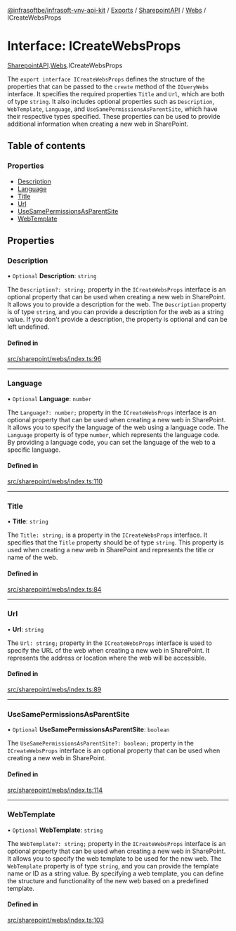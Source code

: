 [@infrasoftbe/infrasoft-vnv-api-kit](../README.md) / [Exports](../modules.md) / [SharepointAPI](../modules/SharepointAPI.md) / [Webs](../modules/SharepointAPI.Webs.md) / ICreateWebsProps

# Interface: ICreateWebsProps

[SharepointAPI](../modules/SharepointAPI.md).[Webs](../modules/SharepointAPI.Webs.md).ICreateWebsProps

The `export interface ICreateWebsProps` defines the structure of the properties that can be passed
to the `create` method of the `IQueryWebs` interface. It specifies the required properties `Title`
and `Url`, which are both of type `string`. It also includes optional properties such as
`Description`, `WebTemplate`, `Language`, and `UseSamePermissionsAsParentSite`, which have their
respective types specified. These properties can be used to provide additional information when
creating a new web in SharePoint.

## Table of contents

### Properties

- [Description](SharepointAPI.Webs.ICreateWebsProps.md#description)
- [Language](SharepointAPI.Webs.ICreateWebsProps.md#language)
- [Title](SharepointAPI.Webs.ICreateWebsProps.md#title)
- [Url](SharepointAPI.Webs.ICreateWebsProps.md#url)
- [UseSamePermissionsAsParentSite](SharepointAPI.Webs.ICreateWebsProps.md#usesamepermissionsasparentsite)
- [WebTemplate](SharepointAPI.Webs.ICreateWebsProps.md#webtemplate)

## Properties

### Description

• `Optional` **Description**: `string`

The `Description?: string;` property in the `ICreateWebsProps` interface is an optional property
that can be used when creating a new web in SharePoint. It allows you to provide a description for
the web. The `Description` property is of type `string`, and you can provide a description for the
web as a string value. If you don't provide a description, the property is optional and can be
left undefined.

#### Defined in

[src/sharepoint/webs/index.ts:96](https://github.com/infrasoftbe/Infrasoft-vnv-api-kit/blob/783d42b/src/sharepoint/webs/index.ts#L96)

___

### Language

• `Optional` **Language**: `number`

The `Language?: number;` property in the `ICreateWebsProps` interface is an optional property that
can be used when creating a new web in SharePoint. It allows you to specify the language of the
web using a language code. The `Language` property is of type `number`, which represents the
language code. By providing a language code, you can set the language of the web to a specific
language.

#### Defined in

[src/sharepoint/webs/index.ts:110](https://github.com/infrasoftbe/Infrasoft-vnv-api-kit/blob/783d42b/src/sharepoint/webs/index.ts#L110)

___

### Title

• **Title**: `string`

The `Title: string;` is a property in the `ICreateWebsProps` interface. It specifies that the
`Title` property should be of type `string`. This property is used when creating a new web in
SharePoint and represents the title or name of the web.

#### Defined in

[src/sharepoint/webs/index.ts:84](https://github.com/infrasoftbe/Infrasoft-vnv-api-kit/blob/783d42b/src/sharepoint/webs/index.ts#L84)

___

### Url

• **Url**: `string`

The `Url: string;` property in the `ICreateWebsProps` interface is used to specify the URL of the
web when creating a new web in SharePoint. It represents the address or location where the web
will be accessible.

#### Defined in

[src/sharepoint/webs/index.ts:89](https://github.com/infrasoftbe/Infrasoft-vnv-api-kit/blob/783d42b/src/sharepoint/webs/index.ts#L89)

___

### UseSamePermissionsAsParentSite

• `Optional` **UseSamePermissionsAsParentSite**: `boolean`

The `UseSamePermissionsAsParentSite?: boolean;` property in the `ICreateWebsProps` interface is an
optional property that can be used when creating a new web in SharePoint.

#### Defined in

[src/sharepoint/webs/index.ts:114](https://github.com/infrasoftbe/Infrasoft-vnv-api-kit/blob/783d42b/src/sharepoint/webs/index.ts#L114)

___

### WebTemplate

• `Optional` **WebTemplate**: `string`

The `WebTemplate?: string;` property in the `ICreateWebsProps` interface is an optional property
that can be used when creating a new web in SharePoint. It allows you to specify the web template
to be used for the new web. The `WebTemplate` property is of type `string`, and you can provide
the template name or ID as a string value. By specifying a web template, you can define the
structure and functionality of the new web based on a predefined template.

#### Defined in

[src/sharepoint/webs/index.ts:103](https://github.com/infrasoftbe/Infrasoft-vnv-api-kit/blob/783d42b/src/sharepoint/webs/index.ts#L103)
